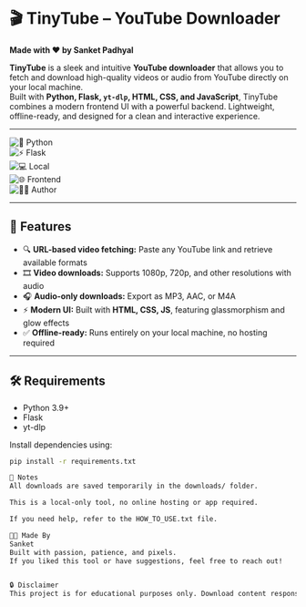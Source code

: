 # 🎬 TinyTube – YouTube Downloader  
**Made with ❤️ by Sanket Padhyal**

**TinyTube** is a sleek and intuitive **YouTube downloader** that allows you to fetch and download high-quality videos or audio from YouTube directly on your local machine.  
Built with **Python, Flask, `yt-dlp`, HTML, CSS, and JavaScript**, TinyTube combines a modern frontend UI with a powerful backend. Lightweight, offline-ready, and designed for a clean and interactive experience.

---

![🐍 Python](https://img.shields.io/badge/Language-Python-blue?style=for-the-badge)  
![⚡ Flask](https://img.shields.io/badge/Framework-Flask-orange?style=for-the-badge)  
![💻 Local](https://img.shields.io/badge/Run-Local%20Machine-lightgrey?style=for-the-badge)  
![🌐 Frontend](https://img.shields.io/badge/Frontend-HTML%20%7C%20CSS%20%7C%20JavaScript-blueviolet?style=for-the-badge)  
![👨‍💻 Author](https://img.shields.io/badge/Author-Sanket%20Padhyal-red?style=for-the-badge)  

---

## 🚀 Features

- 🔍 **URL-based video fetching:** Paste any YouTube link and retrieve available formats  
- 🎞️ **Video downloads:** Supports 1080p, 720p, and other resolutions with audio  
- 🎧 **Audio-only downloads:** Export as MP3, AAC, or M4A  
- ⚡ **Modern UI:** Built with **HTML, CSS, JS**, featuring glassmorphism and glow effects  
- ✅ **Offline-ready:** Runs entirely on your local machine, no hosting required  

---

## 🛠️ Requirements

- Python 3.9+
- Flask
- yt-dlp

Install dependencies using:

```bash
pip install -r requirements.txt

📌 Notes
All downloads are saved temporarily in the downloads/ folder.

This is a local-only tool, no online hosting or app required.

If you need help, refer to the HOW_TO_USE.txt file.

👨‍💻 Made By
Sanket
Built with passion, patience, and pixels.
If you liked this tool or have suggestions, feel free to reach out!


🔒 Disclaimer
This project is for educational purposes only. Download content responsibly and respect YouTube’s terms of service.
